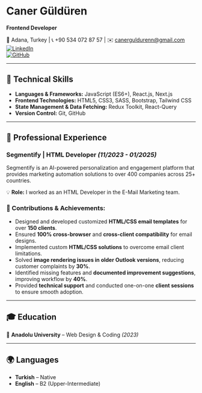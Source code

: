 # Caner Güldüren  
**Frontend Developer**  

📍 Adana, Turkey | 📞 +90 534 072 87 57 | ✉️ canerguldurenn@gmail.com  
[![LinkedIn](https://img.shields.io/badge/LinkedIn-Caner%20Güldüren-blue?logo=linkedin)](https://linkedin.com/in/caner-güldüren)  
[![GitHub](https://img.shields.io/badge/GitHub-Caner%20Güldüren-black?logo=github)](https://github.com/CanerGulduren)  

---

## 🚀 Technical Skills  
- **Languages & Frameworks:** JavaScript (ES6+), React.js, Next.js  
- **Frontend Technologies:** HTML5, CSS3, SASS, Bootstrap, Tailwind CSS  
- **State Management & Data Fetching:** Redux Toolkit, React-Query  
- **Version Control:** Git, GitHub  

---

## 💼 Professional Experience  

### Segmentify | HTML Developer _(11/2023 - 01/2025)_  
Segmentify is an AI-powered personalization and engagement platform that provides marketing automation solutions to over 400 companies across 25+ countries.  

💡 **Role:** I worked as an HTML Developer in the E-Mail Marketing team.  

### 🔹 Contributions & Achievements:  
- Designed and developed customized **HTML/CSS email templates** for over **150 clients**.  
- Ensured **100% cross-browser** and **cross-client compatibility** for email designs.  
- Implemented custom **HTML/CSS solutions** to overcome email client limitations.  
- Solved **image rendering issues in older Outlook versions**, reducing customer complaints by **30%**.  
- Identified missing features and **documented improvement suggestions**, improving workflow by **40%**.  
- Provided **technical support** and conducted one-on-one **client sessions** to ensure smooth adoption.  

---

## 🎓 Education  
📌 **Anadolu University** – Web Design & Coding _(2023)_  

---

## 🌍 Languages  
- **Turkish** – Native  
- **English** – B2 (Upper-Intermediate)  
